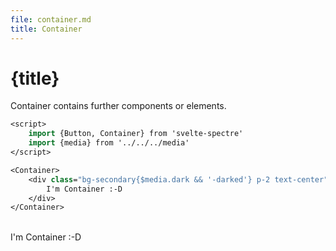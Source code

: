 ```yaml
---
file: container.md
title: Container
---
```


<script>
    import {Button, Container} from '$lib'
    import {media} from '../../../media'
</script>

# {title}

Container contains further components or elements.

```sv
<script>
    import {Button, Container} from 'svelte-spectre'
    import {media} from '../../../media'
</script>

<Container>
    <div class="bg-secondary{$media.dark && '-darked'} p-2 text-center">
        I'm Container :-D
    </div>
</Container>
```

<br/>
<Container>
    <div class="bg-secondary{$media.dark && '-darked'} p-2 text-center">
        I'm Container :-D
    </div>
</Container>

<style>
    /* div { width: 100%} */
</style>
